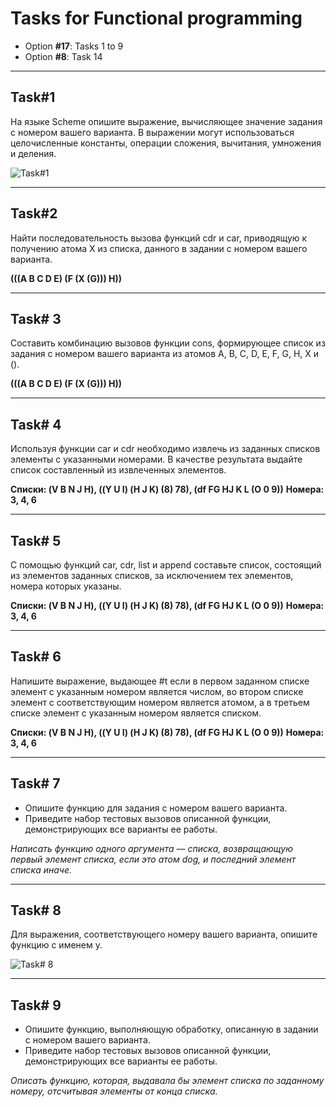 Tasks for Functional programming
================================

 - Option **#17**: Tasks 1 to 9 
 - Option **#8**: Task 14

----------

Task#1
------
На языке Scheme опишите выражение, вычисляющее значение задания с номером вашего варианта. В выражении могут использоваться целочисленные константы, операции сложения, вычитания, умножения и деления.

![Task#1](http://s11.postimg.org/f6eocgg43/2016_09_23_12_33_26.png)

----------


Task#2
------
Найти последовательность вызова функций cdr и car, приводящую к получению атома X из списка, данного в задании с номером вашего варианта.

**(((A B C D E) (F (X (G))) H))**

----------

Task# 3
------
Составить комбинацию вызовов функции cons, формирующее список из задания c номером вашего варианта из атомов A, B, C, D, E, F, G, H, X и ().

**(((A B C D E) (F (X (G))) H))**

----------

Task# 4
------
Используя функции car и cdr необходимо извлечь из заданных списков элементы с указанными номерами. В качестве результата выдайте список составленный из извлеченных элементов.

**Списки: (V B N J H), ((Y U I) (H J K) (8) 78), (df FG HJ K L (O 0 9))**
**Номера: 3, 4, 6**

----------

Task# 5
------
С помощью функций car, cdr, list и append составьте список, состоящий из
элементов заданных списков, за исключением тех элементов, номера которых указаны.

**Списки: (V B N J H), ((Y U I) (H J K) (8) 78), (df FG HJ K L (O 0 9))**
**Номера: 3, 4, 6**

----------

Task# 6
------
Напишите выражение, выдающее #t если в первом заданном списке элемент с указанным номером является числом, во втором списке элемент с соответствующим номером является атомом, а в третьем списке элемент с указанным номером является списком.

**Списки: (V B N J H), ((Y U I) (H J K) (8) 78), (df FG HJ K L (O 0 9))**
**Номера: 3, 4, 6**

----------

Task# 7
------
- Опишите функцию для задания с номером вашего варианта.
- Приведите набор тестовых вызовов описанной функции, демонстрирующих все варианты ее работы. 

*Написать функцию одного аргумента — списка, возвращающую первый элемент списка, если это атом dog, и последний элемент списка иначе.*

----------

Task# 8
------
Для выражения, соответствующего номеру вашего варианта, опишите функцию с именем y.

![Task# 8](http://s10.postimg.org/ag6qd0fqx/2016_09_23_12_44_32.png)

----------

Task# 9
------
- Опишите функцию, выполняющую обработку, описанную в задании с номером вашего варианта.
- Приведите набор тестовых вызовов описанной функции, демонстрирующих все варианты ее работы.

*Описать функцию, которая, выдавала бы элемент списка по заданному номеру, отсчитывая элементы от конца списка.*
